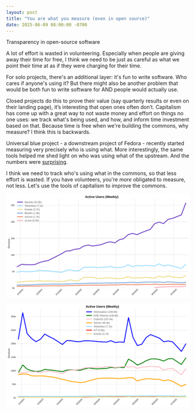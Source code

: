 ```yaml
---
layout: post
title: "You are what you measure (even in open source)"
date: 2025-06-09 08:00:00 -0700
---
```


Transparency in open-source software

A lot of effort is wasted in volunteering. Especially when people are giving away their time for free, I think we need to be just as careful as what we point their time at as if they were charging for their time.

For solo projects, there's an additional layer: it's fun to write software. Who cares if anyone's using it? But there might also be another problem that would be both fun to write software for AND people would actually use.

Closed projects do this to prove their value (say quarterly results or even on their landing page), it’s interesting that open ones often don’t. Capitalism has come up with a great way to not waste money and effort on things no one uses: we track what's being used, and how, and inform time investment based on that. Because time is free when we're building the commons, why measure? I think this is backwards.

Universal blue project - a downstream project of Fedora - recently started measuring very precisely who is using what. More interestingly, the same tools helped me shed light on who was using what of the upstream. And the numbers were [surprising](https://github.com/ublue-os/countme).

I think we need to track who's using what in the commons, so that less effort is wasted. If you have volunteers, you're _more_ obligated to measure, not less. Let's use the tools of capitalism to improve the commons.

![](/assets/you-are-what-you-measure/growth_global.svg)

![](/assets/you-are-what-you-measure/growth_upstream.svg)
